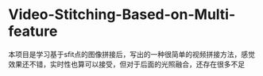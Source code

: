 # Video-Stitching-Based-on-Multi-feature
本项目是学习基于sfit点的图像拼接后，写出的一种很简单的视频拼接方法，感觉效果还不错，实时性也算可以接受，但对于后面的光照融合，还存在很多不足
